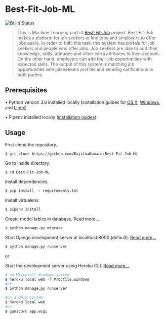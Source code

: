 
# Best-Fit-Job-ML

[![Build Status](https://travis-ci.org/RajithaKumara/Best-Fit-Job-ML.svg?branch=master)](https://travis-ci.org/RajithaKumara/Best-Fit-Job-ML)

> This is Machine Learning part of [Best-Fit-Job](https://github.com/RajithaKumara/Best-Fit-Job) project. Best-Fit-Job makes a platform for job seekers to find jobs and employers to offer jobs easily. In order to fulfil this task, this system has portals for job seekers and people who offer jobs. Job seekers are able to add their knowledge, skills, attitudes and other extra attributes to their account. On the other hand, employers can add their job opportunities with expected skills. The output of this system is matching job opportunities with job seekers profiles and sending notifications to both parties.

## Prerequisites
•	Python version 3.6 installed locally (installation guides for [OS X](http://docs.python-guide.org/en/latest/starting/install3/osx/), [Windows](http://docs.python-guide.org/en/latest/starting/install3/win/), and [Linux](http://docs.python-guide.org/en/latest/starting/install3/linux/))

•	Pipenv installed locally ([installation guides](http://docs.python-guide.org/en/latest/dev/virtualenvs/))

## Usage
First clone the repository.
``` bash
$ git clone https://github.com/RajithaKumara/Best-Fit-Job-ML
```
Go to inside directory.
``` bash
$ cd Best-Fit-Job-ML
```
Install dependencies.
``` bash
$ pip install -r requirements.txt
```
Install virtualenv.
``` bash
$ pipenv install
```
Create model tables in database. [Read more...](https://docs.djangoproject.com/en/2.0/intro/tutorial02/#database-setup)
``` bash
$ python manage.py migrate
```
Start Django development server at localhost:8000 (default). [Read more...](https://docs.djangoproject.com/en/2.0/intro/tutorial01/#the-development-server)
``` bash
$ python manage.py runserver
```
or

Start the development server using Heroku CLI. [Read more...](https://devcenter.heroku.com/articles/getting-started-with-python#run-the-app-locally)
``` bash
# on Microsoft Windows system
$ heroku local web -f Procfile.windows
#or
$ python manage.py runserver

#on a Unix system
$ heroku local web
#or
$ gunicorn app.wsgi
```
